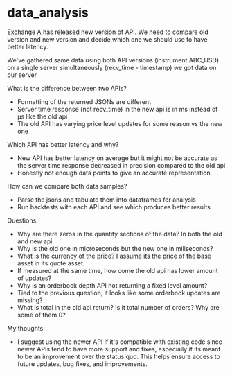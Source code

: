 # data_analysis

Exchange A has released new version of API. We need to compare old version and new version and decide which one we should use to have better latency.
 
We've gathered same data using both API versions (instrument ABC_USD) on a single server simultaneously (recv_time - timestamp) we got data on our server
 
What is the difference between two APIs?
 - Formatting of the returned JSONs are different
 - Server time response (not recv_time) in the new api is in ms instead of μs like the old api
 - The old API has varying price level updates for some reason vs the new one

Which API has better latency and why?
 - New API has better latency on average but it might not be accurate as the server time response decreased in precision compared to the old api
 - Honestly not enough data points to give an accurate representation

How can we compare both data samples?
 - Parse the jsons and tabulate them into dataframes for analysis 
 - Run backtests with each API and see which produces better results


Questions:
 - Why are there zeros in the quantity sections of the data? In both the old and new api.
 - Why is the old one in microseconds but the new one in miliseconds?
 - What is the currency of the price? I assume its the price of the base asset in its quote asset.
 - If measured at the same time, how come the old api has lower amount of updates?
 - Why is an orderbook depth API not returning a fixed level amount?
 - Tied to the previous question, it looks like some orderbook updates are missing?
 - What is total in the old api return? Is it total number of orders? Why are some of them 0?

My thoughts:
 - I suggest using the newer API if it's compatible with existing code since newer APIs tend to have more support and fixes, especially if its meant to be an improvement over the status quo. This helps ensure access to future updates, bug fixes, and improvements.
